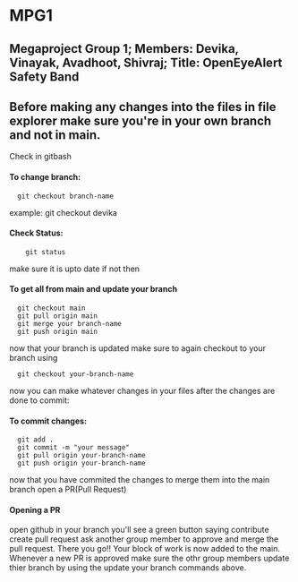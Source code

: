 # MPG1
Megaproject Group 1;
Members: Devika, Vinayak, Avadhoot, Shivraj; 
Title: OpenEyeAlert Safety Band
----------------------------------------------------
## Before making any changes into the files in file explorer make sure you're in your own branch and not in main.
Check in gitbash
#### To change branch:

      git checkout branch-name

  example: git checkout devika 
#### Check Status:
  
        git status
   
make sure it is upto date
if not then
#### To get all from main and update your branch
   
      git checkout main
      git pull origin main
      git merge your branch-name
      git push origin main
  
now that your branch is updated make sure to again checkout to your branch using
   
      git checkout your-branch-name
     
now you can make whatever changes in your files
after the changes are done to commit:
#### To commit changes:
    
      git add .
      git commit -m "your message"
      git pull origin your-branch-name
      git push origin your-branch-name
   
now that you have commited the changes to merge them into the main branch open a PR(Pull Request)
#### Opening a PR
  open github
  in your branch you'll see a green button saying contribute
  create pull request
  ask another group member to approve and merge the pull request.
There you go!! Your block of work is now added to the main.
Whenever a new PR is approved make sure the othr group members update thier branch by using the update your branch commands above.
